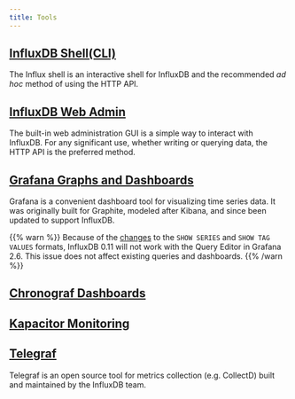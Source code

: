```yaml
---
title: Tools
---
```

## [InfluxDB Shell(CLI)](/influxdb/v0.11/tools/shell/)

The Influx shell is an interactive shell for InfluxDB and the recommended *ad hoc* method of using the HTTP API.

## [InfluxDB Web Admin](/influxdb/v0.11/tools/web_admin/)

The built-in web administration GUI is a simple way to interact with InfluxDB.
For any significant use, whether writing or querying data, the HTTP API is the preferred method.

## [Grafana Graphs and Dashboards](http://docs.grafana.org/datasources/influxdb/)

Grafana is a convenient dashboard tool for visualizing time series data.
It was originally built for Graphite, modeled after Kibana, and since been updated to support InfluxDB.

{{% warn %}} Because of the [changes](/influxdb/v0.11/concepts/010_vs_011/#breaking-api-changes) to the `SHOW SERIES` and `SHOW TAG VALUES` formats, InfluxDB 0.11 will not work with the Query Editor in Grafana 2.6. This issue does not affect existing queries and dashboards. {{% /warn %}}

## [Chronograf Dashboards](/chronograf/v0.11/)

## [Kapacitor Monitoring](/kapacitor/v0.11/)

## [Telegraf](/telegraf/v0.11)

Telegraf is an open source tool for metrics collection (e.g. CollectD) built and maintained by the InfluxDB team.
